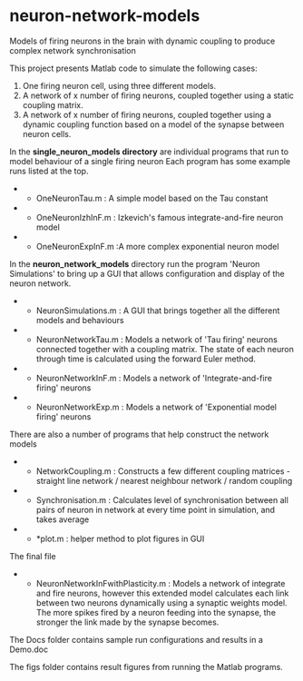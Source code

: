 # neuron-network-models
Models of firing neurons in the brain with dynamic coupling to produce complex network synchronisation


This project presents Matlab code to simulate the following cases:
1. One firing neuron cell, using three different models.
2. A network of x number of firing neurons, coupled together using a static coupling matrix.
3. A network of x number of firing neurons, coupled together using a dynamic coupling function based on a model of the synapse between neuron cells.


In the **single_neuron_models directory** are individual programs that run to model behaviour of a single firing neuron
Each program has some example runs listed at the top.

  + - OneNeuronTau.m : A simple model based on the Tau constant
  + - OneNeuronIzhInF.m : Izkevich's famous integrate-and-fire neuron model
  + - OneNeuronExpInF.m  :A more complex exponential neuron model

In the **neuron_network_models** directory run the program 'Neuron Simulations' to bring up a GUI that allows configuration and display of the neuron network.

  + - NeuronSimulations.m : A GUI that brings together all the different models and behaviours
  + - NeuronNetworkTau.m : Models a network of 'Tau firing' neurons connected together with a coupling matrix. The state of each neuron through time is calculated using the forward Euler method.
  + - NeuronNetworkInF.m : Models a network of 'Integrate-and-fire firing' neurons 
  + - NeuronNetworkExp.m : Models a network of 'Exponential model firing' neurons 

There are also a number of programs that help construct the network models
  + - NetworkCoupling.m : Constructs a few different coupling matrices - straight line network / nearest neighbour network / random coupling
  + - Synchronisation.m : Calculates level of synchronisation between all pairs of neuron in network at every time point in simulation, and takes average
  + - *plot.m : helper method to plot figures in GUI

The final file
  + - NeuronNetworkInFwithPlasticity.m : Models a network of integrate and fire neurons, however this extended model calculates each link between two neurons dynamically using a synaptic weights model. The more spikes fired by a neuron feeding into the synapse, the stronger the link made by the synapse becomes.


The Docs folder contains sample run configurations and results in a Demo.doc

The figs folder contains result figures from running the Matlab programs.
